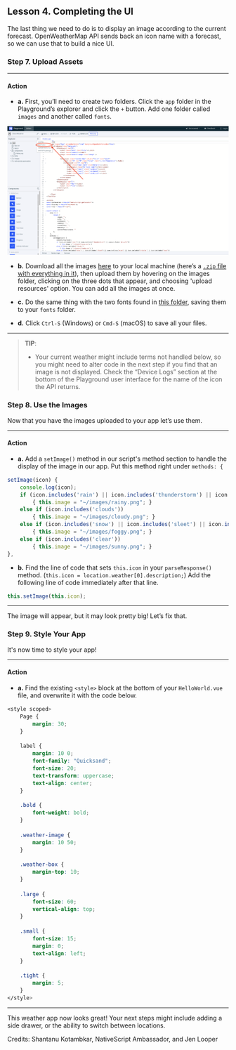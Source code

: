 ## Lesson 4. Completing the UI

The last thing we need to do is to display an image according to the current forecast. OpenWeatherMap API sends back an icon name with a forecast, so we can use that to build a nice UI.

### Step 7. Upload Assets

<hr data-action="start" />

#### Action

* **a.** First, you’ll need to create two folders. Click the `app` folder in the Playground’s explorer and click the `+` button. Add one folder called `images` and another called `fonts`. 

![](images/add-folder-1.png)

* **b.** Download all the images [here](https://github.com/jlooper/cleanweather/tree/master/app/images) to your local machine (here’s a [`.zip` file with everything in it](https://github.com/jlooper/cleanweather/archive/master.zip)), then upload them by hovering on the images folder, clicking on the three dots that appear, and choosing 'upload resources' option. You can add all the images at once. 

* **c.** Do the same thing with the two fonts found in [this folder](https://github.com/jlooper/cleanweather/tree/master/app/fonts), saving them to your `fonts` folder.

* **d.** Click `Ctrl-S` (Windows) or `Cmd-S` (macOS) to save all your files.

<hr data-action="end" />

> **TIP**:
> * Your current weather might include terms not handled below, so you might need to alter code in the next step if you find that an image is not displayed. Check the “Device Logs” section at the bottom of the Playground user interface for the name of the icon the API returns.

### Step 8. Use the Images

Now that you have the images uploaded to your app let’s use them.

<hr data-action="start" />

#### Action

* **a.** Add a `setImage()` method in our script's method section to handle the display of the image in our app. Put this method right under `methods: {`

``` JavaScript
setImage(icon) { 
    console.log(icon); 
    if (icon.includes('rain') || icon.includes('thunderstorm') || icon.includes('drizzle'))
        { this.image = "~/images/rainy.png"; }
    else if (icon.includes('clouds')) 
        { this.image = "~/images/cloudy.png"; }
    else if (icon.includes('snow') || icon.includes('sleet') || icon.includes('mist') || icon.includes('drizzle') || icon.includes('haze')) 
        { this.image = "~/images/foggy.png"; }
    else if (icon.includes('clear'))
        { this.image = "~/images/sunny.png"; }
}, 

```
* **b.** Find the line of code that sets `this.icon` in your `parseResponse()` method. (`this.icon = location.weather[0].description;`) Add the following line of code immediately after that line.

``` JavaScript
this.setImage(this.icon);
```

<hr data-action="end" />

The image will appear, but it may look pretty big! Let’s fix that.

### Step 9. Style Your App

It's now time to style your app!

<hr data-action="start" />

#### Action

* **a.** Find the existing `<style>` block at the bottom of your `HelloWorld.vue` file, and overwrite it with the code below.

``` CSS
<style scoped>
    Page {
        margin: 30;
    }

    label {
        margin: 10 0;
        font-family: "Quicksand";
        font-size: 20;
        text-transform: uppercase;
        text-align: center;
    }

    .bold {
        font-weight: bold;
    }

    .weather-image {
        margin: 10 50;
    }

    .weather-box {
        margin-top: 10;
    }

    .large {
        font-size: 60;
        vertical-align: top;
    }

    .small {
        font-size: 15;
        margin: 0;
        text-align: left;
    }

    .tight {
        margin: 5;
    }
</style>
```

<hr data-action="end" />

This weather app now looks great! Your next steps might include adding a side drawer, or the ability to switch between locations.

Credits: Shantanu Kotambkar, NativeScript Ambassador, and Jen Looper 
